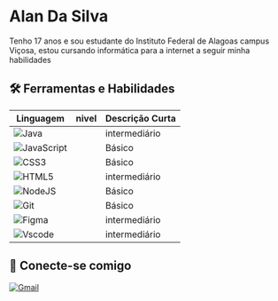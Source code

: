 # Alan Da Silva


Tenho 17 anos e sou estudante do Instituto Federal de Alagoas campus Viçosa, estou cursando informática para a internet a seguir minha habilidades

## 🛠 Ferramentas e Habilidades 

| Linguagem | nivel | Descrição Curta | 
|---|---|---|
| ![Java](https://img.shields.io/badge/java-%23ED8B00.svg?style=for-the-badge&logo=openjdk&logoColor=white) || intermediário | Linguagem orientada a objetos, amplamente utilizada em aplicações empresariais. |
| ![JavaScript](https://img.shields.io/badge/JavaScript-F7DF1E?style=for-the-badge&logo=javascript&logoColor=black) || Básico | Linguagem de script para web, utilizada para criar interfaces dinâmicas. |
| ![CSS3](https://img.shields.io/badge/CSS3-1572B6?style=for-the-badge&logo=css3&logoColor=white) || Básico | Linguagem de estilo para definir a apresentação de páginas web. |
| ![HTML5](https://img.shields.io/badge/HTML5-E34F26?style=for-the-badge&logo=html5&logoColor=white) || intermediário | Linguagem de marcação para estruturar o conteúdo de páginas web. |
| ![NodeJS](https://img.shields.io/badge/node.js-6DA55F?style=for-the-badge&logo=node.js&logoColor=white) || Básico | Ambiente de execução JavaScript para criar aplicações de servidor. |
| ![Git](https://img.shields.io/badge/GIT-E44C30?style=for-the-badge&logo=git&logoColor=white) || Básico | framework web que visa eliminar código repetitivo e impor boas práticas de programação. |
| ![Figma](https://img.shields.io/badge/Figma-696969?style=for-the-badge&logo=figma&logoColor=figma) || intermediário | Ferramenta web que visa auxiliar na criação e desenvolvimento de desing. |
| ![Vscode](https://img.shields.io/badge/Vscode-007ACC?style=for-the-badge&logo=visual-studio-code&logoColor=white) || intermediário | Ferramenta para criação e edição de códigos |

## 📶 Conecte-se comigo

[![Gmail](https://img.shields.io/badge/Gmail-333333?style=for-the-badge&logo=gmail&logoColor=red)](luckywall80@gmail.com)